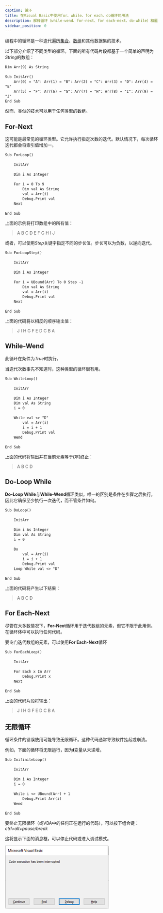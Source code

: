 ```yaml
---
caption: 循环
title: 在Visual Basic中使用for、while、for each、do循环的用法
description: 解释循环（while-wend、for-next、for each-next、do-while）和遍历技术的文章
sidebar_position: 0
---
```

编程中的循环是一种迭代遍历[集合](/docs/codestack/visual-basic/data-sets/collection/)、[数组](/docs/codestack/visual-basic/data-sets/array/)和其他数据集的技术。

以下部分介绍了不同类型的循环。下面的所有代码片段都基于一个简单的声明为*String*的数组：

~~~vba
Dim Arr(9) As String

Sub InitArr()
    Arr(0) = "A": Arr(1) = "B": Arr(2) = "C": Arr(3) = "D": Arr(4) = "E"
    Arr(5) = "F": Arr(6) = "G": Arr(7) = "H": Arr(8) = "I": Arr(9) = "J"
End Sub
~~~


然而，类似的技术可以用于任何类型的数组。

## For-Next

这可能是最常见的循环类型。它允许执行指定次数的迭代。默认情况下，每次循环迭代都会将索引值增加一。

~~~vba
Sub ForLoop()
    
    InitArr
    
    Dim i As Integer
    
    For i = 0 To 9
        Dim val As String
        val = Arr(i)
        Debug.Print val
    Next
    
End Sub
~~~



上面的示例将打印数组中的所有值：

> A B C D E F G H I J

或者，可以使用*Step*关键字指定不同的步长值。步长可以为负数，以逆向迭代。

~~~vba
Sub ForLoopStep()
    
    InitArr
    
    Dim i As Integer
    
    For i = UBound(Arr) To 0 Step -1
        Dim val As String
        val = Arr(i)
        Debug.Print val
    Next
    
End Sub
~~~



上面的代码将以相反的顺序输出值：

> J I H G F E D C B A

## While-Wend

此循环在条件为*True*时执行。

当迭代次数事先不知道时，这种类型的循环很有用。

~~~vba
Sub WhileLoop()
    
    InitArr
    
    Dim i As Integer
    Dim val As String
    i = 0
    
    While val <> "D"
        val = Arr(i)
        i = i + 1
        Debug.Print val
    Wend
    
End Sub
~~~



上面的代码将输出并在当前元素等于*D*时终止：

> A B C D

## Do-Loop While

**Do-Loop While**与**While-Wend**循环类似，唯一的区别是条件在步骤之后执行，因此它确保至少执行一次迭代，而不管条件如何。

~~~vba
Sub DoLoop()
    
    InitArr
    
    Dim i As Integer
    Dim val As String
    i = 0
    
    Do
        val = Arr(i)
        i = i + 1
        Debug.Print val
    Loop While val <> "D"
    
End Sub
~~~



上面的代码将产生以下结果：

> A B C D

## For Each-Next

尽管在大多数情况下，**For-Next**循环用于迭代数组的元素，但它不限于此用例。在循环体中可以执行任何代码。

要专门迭代数组的元素，可以使用**For Each-Next**循环

~~~vba
Sub ForEachLoop()
            
    InitArr
    
    For Each x In Arr
        Debug.Print x
    Next
    
End Sub
~~~



上面的代码片段将输出：

> J I H G F E D C B A

## 无限循环

循环条件的错误使用可能导致无限循环。这种代码通常导致软件挂起或崩溃。

例如，下面的循环将无限运行，因为**i**变量从未递增。

~~~vba
Sub InifiniteLoop()
    
    InitArr
    
    Dim i As Integer
    i = 0
    
    While i <> UBound(Arr) + 1
        Debug.Print Arr(i)
    Wend
    
End Sub
~~~




要终止无限循环（或VBA中的任何正在运行的代码），可以按下组合键：*ctrl+alt+pause/break*

这将显示下面的消息框，可以停止代码或进入调试模式。

![终止无限循环](terminate-code-execution.png)